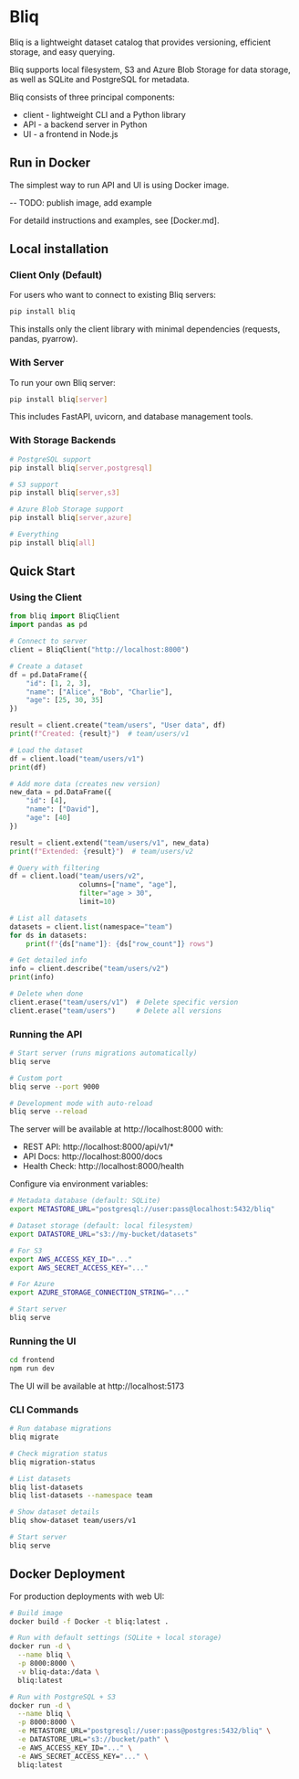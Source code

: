 # Bliq

Bliq is a lightweight dataset catalog that provides versioning, efficient storage, and easy querying.

Bliq supports local filesystem, S3 and Azure Blob Storage for data storage, as well as SQLite and PostgreSQL for metadata.

Bliq consists of three principal components:

* client - lightweight CLI and a Python library
* API - a backend server in Python
* UI - a frontend in Node.js

## Run in Docker

The simplest way to run API and UI is using Docker image.

-- TODO: publish image, add example

For detaild instructions and examples, see [Docker.md].

## Local installation

### Client Only (Default)

For users who want to connect to existing Bliq servers:

```bash
pip install bliq
```

This installs only the client library with minimal dependencies (requests, pandas, pyarrow).

### With Server

To run your own Bliq server:

```bash
pip install bliq[server]
```

This includes FastAPI, uvicorn, and database management tools.

### With Storage Backends

```bash
# PostgreSQL support
pip install bliq[server,postgresql]

# S3 support
pip install bliq[server,s3]

# Azure Blob Storage support
pip install bliq[server,azure]

# Everything
pip install bliq[all]
```

## Quick Start

### Using the Client

```python
from bliq import BliqClient
import pandas as pd

# Connect to server
client = BliqClient("http://localhost:8000")

# Create a dataset
df = pd.DataFrame({
    "id": [1, 2, 3],
    "name": ["Alice", "Bob", "Charlie"],
    "age": [25, 30, 35]
})

result = client.create("team/users", "User data", df)
print(f"Created: {result}")  # team/users/v1

# Load the dataset
df = client.load("team/users/v1")
print(df)

# Add more data (creates new version)
new_data = pd.DataFrame({
    "id": [4],
    "name": ["David"],
    "age": [40]
})

result = client.extend("team/users/v1", new_data)
print(f"Extended: {result}")  # team/users/v2

# Query with filtering
df = client.load("team/users/v2",
                 columns=["name", "age"],
                 filter="age > 30",
                 limit=10)

# List all datasets
datasets = client.list(namespace="team")
for ds in datasets:
    print(f"{ds["name"]}: {ds["row_count"]} rows")

# Get detailed info
info = client.describe("team/users/v2")
print(info)

# Delete when done
client.erase("team/users/v1")  # Delete specific version
client.erase("team/users")     # Delete all versions
```

### Running the API

```bash
# Start server (runs migrations automatically)
bliq serve

# Custom port
bliq serve --port 9000

# Development mode with auto-reload
bliq serve --reload
```

The server will be available at http://localhost:8000 with:
- REST API: http://localhost:8000/api/v1/*
- API Docs: http://localhost:8000/docs
- Health Check: http://localhost:8000/health


Configure via environment variables:

```bash
# Metadata database (default: SQLite)
export METASTORE_URL="postgresql://user:pass@localhost:5432/bliq"

# Dataset storage (default: local filesystem)
export DATASTORE_URL="s3://my-bucket/datasets"

# For S3
export AWS_ACCESS_KEY_ID="..."
export AWS_SECRET_ACCESS_KEY="..."

# For Azure
export AZURE_STORAGE_CONNECTION_STRING="..."

# Start server
bliq serve
```

### Running the UI

```bash
cd frontend
npm run dev
```

The UI will be available at http://localhost:5173

### CLI Commands

```bash
# Run database migrations
bliq migrate

# Check migration status
bliq migration-status

# List datasets
bliq list-datasets
bliq list-datasets --namespace team

# Show dataset details
bliq show-dataset team/users/v1

# Start server
bliq serve
```

## Docker Deployment

For production deployments with web UI:

```bash
# Build image
docker build -f Docker -t bliq:latest .

# Run with default settings (SQLite + local storage)
docker run -d \
  --name bliq \
  -p 8000:8000 \
  -v bliq-data:/data \
  bliq:latest

# Run with PostgreSQL + S3
docker run -d \
  --name bliq \
  -p 8000:8000 \
  -e METASTORE_URL="postgresql://user:pass@postgres:5432/bliq" \
  -e DATASTORE_URL="s3://bucket/path" \
  -e AWS_ACCESS_KEY_ID="..." \
  -e AWS_SECRET_ACCESS_KEY="..." \
  bliq:latest
```